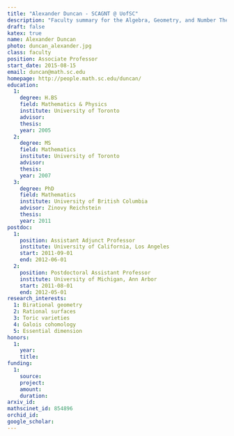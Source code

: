 ```yaml
---
title: "Alexander Duncan - SCAGNT @ UofSC"
description: "Faculty summary for the Algebra, Geometry, and Number Theory research group at the University of South Carolina"
draft: false
katex: true
name: Alexander Duncan
photo: duncan_alexander.jpg
class: faculty
position: Associate Professor
start_date: 2015-08-15
email: duncan@math.sc.edu
homepage: http://people.math.sc.edu/duncan/
education: 
  1:
    degree: H.BS
    field: Mathematics & Physics
    institute: University of Toronto
    advisor:
    thesis: 
    year: 2005
  2:
    degree: MS
    field: Mathematics 
    institute: University of Toronto
    advisor:
    thesis: 
    year: 2007
  3:
    degree: PhD
    field: Mathematics 
    institute: University of British Columbia
    advisor: Zinovy Reichstein
    thesis: 
    year: 2011
postdoc:
  1:
    position: Assistant Adjunct Professor
    institute: University of California, Los Angeles
    start: 2011-09-01
    end: 2012-06-01
  2:
    position: Postdoctoral Assistant Professor
    institute: University of Michigan, Ann Arbor
    start: 2011-08-01
    end: 2012-05-01
research_interests: 
  1: Birational geometry
  2: Rational surfaces
  3: Toric varieties
  4: Galois cohomology
  5: Essential dimension
honors: 
  1:
    year:
    title: 
funding:
  1:
    source:
    project: 
    amount:
    duration:
arxiv_id: 
mathscinet_id: 854896
orchid_id: 
google_scholar: 
---
```

